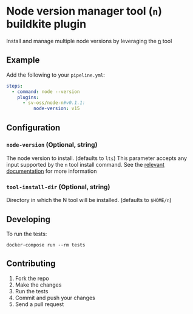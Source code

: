 # Node version manager tool (`n`) buildkite plugin

Install and manage multiple node versions by leveraging the [n](https://github.com/tj/n) tool

## Example

Add the following to your `pipeline.yml`:

```yml
steps:
  - command: node --version
    plugins:
      - sv-oss/node-n#v0.1.1:
          node-version: v15
```

## Configuration

### `node-version` (Optional, string)

The node version to install. (defaults to `lts`)
This parameter accepts any input supported by the `n` tool install command.
See the [relevant documentation](https://github.com/tj/n#specifying-nodejs-versions) for more information


### `tool-install-dir` (Optional, string)

Directory in which the N tool will be installed. (defaults to `$HOME/n`)


## Developing

To run the tests:

```shell
docker-compose run --rm tests
```

## Contributing

1. Fork the repo
2. Make the changes
3. Run the tests
4. Commit and push your changes
5. Send a pull request
